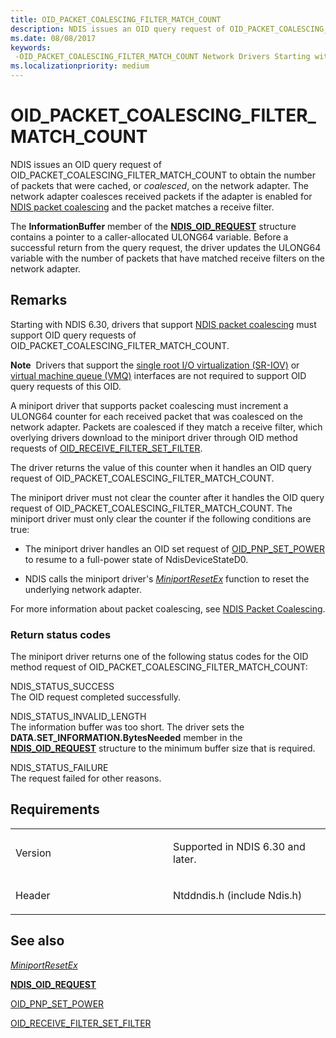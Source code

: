 ```yaml
---
title: OID_PACKET_COALESCING_FILTER_MATCH_COUNT
description: NDIS issues an OID query request of OID_PACKET_COALESCING_FILTER_MATCH_COUNT to obtain the number of packets that were cached, or coalesced, on the network adapter.
ms.date: 08/08/2017
keywords: 
 -OID_PACKET_COALESCING_FILTER_MATCH_COUNT Network Drivers Starting with Windows Vista
ms.localizationpriority: medium
---
```


# OID\_PACKET\_COALESCING\_FILTER\_MATCH\_COUNT


NDIS issues an OID query request of OID\_PACKET\_COALESCING\_FILTER\_MATCH\_COUNT to obtain the number of packets that were cached, or *coalesced*, on the network adapter. The network adapter coalesces received packets if the adapter is enabled for [NDIS packet coalescing](./ndis-packet-coalescing.md) and the packet matches a receive filter.

The **InformationBuffer** member of the [**NDIS\_OID\_REQUEST**](/windows-hardware/drivers/ddi/oidrequest/ns-oidrequest-ndis_oid_request) structure contains a pointer to a caller-allocated ULONG64 variable. Before a successful return from the query request, the driver updates the ULONG64 variable with the number of packets that have matched receive filters on the network adapter.

Remarks
-------

Starting with NDIS 6.30, drivers that support [NDIS packet coalescing](./ndis-packet-coalescing.md) must support OID query requests of OID\_PACKET\_COALESCING\_FILTER\_MATCH\_COUNT.

**Note**  Drivers that support the [single root I/O virtualization (SR-IOV)](./single-root-i-o-virtualization--sr-iov-.md) or [virtual machine queue (VMQ)](./virtual-machine-queue--vmq--in-ndis-6-20.md) interfaces are not required to support OID query requests of this OID.

 

A miniport driver that supports packet coalescing must increment a ULONG64 counter for each received packet that was coalesced on the network adapter. Packets are coalesced if they match a receive filter, which overlying drivers download to the miniport driver through OID method requests of [OID\_RECEIVE\_FILTER\_SET\_FILTER](oid-receive-filter-set-filter.md).

The driver returns the value of this counter when it handles an OID query request of OID\_PACKET\_COALESCING\_FILTER\_MATCH\_COUNT.

The miniport driver must not clear the counter after it handles the OID query request of OID\_PACKET\_COALESCING\_FILTER\_MATCH\_COUNT. The miniport driver must only clear the counter if the following conditions are true:

-   The miniport driver handles an OID set request of [OID\_PNP\_SET\_POWER](oid-pnp-set-power.md) to resume to a full-power state of NdisDeviceStateD0.

-   NDIS calls the miniport driver's [*MiniportResetEx*](/windows-hardware/drivers/ddi/ndis/nc-ndis-miniport_reset) function to reset the underlying network adapter.

For more information about packet coalescing, see [NDIS Packet Coalescing](/windows-hardware/drivers/ddi/_netvista/).

### Return status codes

The miniport driver returns one of the following status codes for the OID method request of OID\_PACKET\_COALESCING\_FILTER\_MATCH\_COUNT:

<a href="" id="ndis-status-success"></a>NDIS\_STATUS\_SUCCESS  
The OID request completed successfully.

<a href="" id="ndis-status-invalid-length"></a>NDIS\_STATUS\_INVALID\_LENGTH  
The information buffer was too short. The driver sets the **DATA.SET\_INFORMATION.BytesNeeded** member in the [**NDIS\_OID\_REQUEST**](/windows-hardware/drivers/ddi/oidrequest/ns-oidrequest-ndis_oid_request) structure to the minimum buffer size that is required.

<a href="" id="ndis-status-failure"></a>NDIS\_STATUS\_FAILURE  
The request failed for other reasons.

Requirements
------------

<table>
<colgroup>
<col width="50%" />
<col width="50%" />
</colgroup>
<tbody>
<tr class="odd">
<td><p>Version</p></td>
<td><p>Supported in NDIS 6.30 and later.</p></td>
</tr>
<tr class="even">
<td><p>Header</p></td>
<td>Ntddndis.h (include Ndis.h)</td>
</tr>
</tbody>
</table>

## See also


[*MiniportResetEx*](/windows-hardware/drivers/ddi/ndis/nc-ndis-miniport_reset)

[**NDIS\_OID\_REQUEST**](/windows-hardware/drivers/ddi/oidrequest/ns-oidrequest-ndis_oid_request)

[OID\_PNP\_SET\_POWER](oid-pnp-set-power.md)

[OID\_RECEIVE\_FILTER\_SET\_FILTER](oid-receive-filter-set-filter.md)

 


